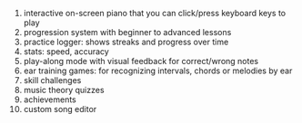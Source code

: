 1. interactive on-screen piano that you can click/press keyboard keys to play
2. progression system with beginner to advanced lessons
3. practice logger: shows streaks and progress over time
4. stats: speed, accuracy
5. play-along mode with visual feedback for correct/wrong notes
6. ear training games: for recognizing intervals, chords or melodies by ear
7. skill challenges
8. music theory quizzes
9. achievements
10. custom song editor
